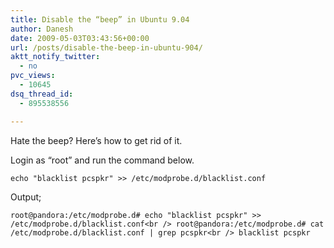 ```yaml
---
title: Disable the “beep” in Ubuntu 9.04
author: Danesh
date: 2009-05-03T03:43:56+00:00
url: /posts/disable-the-beep-in-ubuntu-904/
aktt_notify_twitter:
  - no
pvc_views:
  - 10645
dsq_thread_id:
  - 895538556

---
```

Hate the beep? Here&#8217;s how to get rid of it.

Login as &#8220;root&#8221; and run the command below.

`echo "blacklist pcspkr" >> /etc/modprobe.d/blacklist.conf`

Output;

`root@pandora:/etc/modprobe.d# echo "blacklist pcspkr" >> /etc/modprobe.d/blacklist.conf<br />
root@pandora:/etc/modprobe.d# cat /etc/modprobe.d/blacklist.conf | grep pcspkr<br />
blacklist pcspkr`
